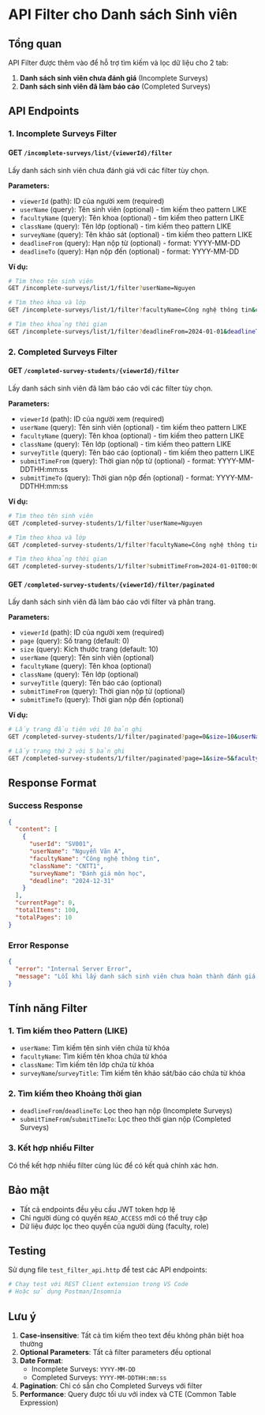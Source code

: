 # API Filter cho Danh sách Sinh viên

## Tổng quan

API Filter được thêm vào để hỗ trợ tìm kiếm và lọc dữ liệu cho 2 tab:
1. **Danh sách sinh viên chưa đánh giá** (Incomplete Surveys)
2. **Danh sách sinh viên đã làm báo cáo** (Completed Surveys)

## API Endpoints

### 1. Incomplete Surveys Filter

#### GET `/incomplete-surveys/list/{viewerId}/filter`

Lấy danh sách sinh viên chưa đánh giá với các filter tùy chọn.

**Parameters:**
- `viewerId` (path): ID của người xem (required)
- `userName` (query): Tên sinh viên (optional) - tìm kiếm theo pattern LIKE
- `facultyName` (query): Tên khoa (optional) - tìm kiếm theo pattern LIKE
- `className` (query): Tên lớp (optional) - tìm kiếm theo pattern LIKE
- `surveyName` (query): Tên khảo sát (optional) - tìm kiếm theo pattern LIKE
- `deadlineFrom` (query): Hạn nộp từ (optional) - format: YYYY-MM-DD
- `deadlineTo` (query): Hạn nộp đến (optional) - format: YYYY-MM-DD

**Ví dụ:**
```bash
# Tìm theo tên sinh viên
GET /incomplete-surveys/list/1/filter?userName=Nguyen

# Tìm theo khoa và lớp
GET /incomplete-surveys/list/1/filter?facultyName=Công nghệ thông tin&className=CNTT1

# Tìm theo khoảng thời gian
GET /incomplete-surveys/list/1/filter?deadlineFrom=2024-01-01&deadlineTo=2024-12-31
```

### 2. Completed Surveys Filter

#### GET `/completed-survey-students/{viewerId}/filter`

Lấy danh sách sinh viên đã làm báo cáo với các filter tùy chọn.

**Parameters:**
- `viewerId` (path): ID của người xem (required)
- `userName` (query): Tên sinh viên (optional) - tìm kiếm theo pattern LIKE
- `facultyName` (query): Tên khoa (optional) - tìm kiếm theo pattern LIKE
- `className` (query): Tên lớp (optional) - tìm kiếm theo pattern LIKE
- `surveyTitle` (query): Tên báo cáo (optional) - tìm kiếm theo pattern LIKE
- `submitTimeFrom` (query): Thời gian nộp từ (optional) - format: YYYY-MM-DDTHH:mm:ss
- `submitTimeTo` (query): Thời gian nộp đến (optional) - format: YYYY-MM-DDTHH:mm:ss

**Ví dụ:**
```bash
# Tìm theo tên sinh viên
GET /completed-survey-students/1/filter?userName=Nguyen

# Tìm theo khoa và lớp
GET /completed-survey-students/1/filter?facultyName=Công nghệ thông tin&className=CNTT1

# Tìm theo khoảng thời gian
GET /completed-survey-students/1/filter?submitTimeFrom=2024-01-01T00:00:00&submitTimeTo=2024-12-31T23:59:59
```

#### GET `/completed-survey-students/{viewerId}/filter/paginated`

Lấy danh sách sinh viên đã làm báo cáo với filter và phân trang.

**Parameters:**
- `viewerId` (path): ID của người xem (required)
- `page` (query): Số trang (default: 0)
- `size` (query): Kích thước trang (default: 10)
- `userName` (query): Tên sinh viên (optional)
- `facultyName` (query): Tên khoa (optional)
- `className` (query): Tên lớp (optional)
- `surveyTitle` (query): Tên báo cáo (optional)
- `submitTimeFrom` (query): Thời gian nộp từ (optional)
- `submitTimeTo` (query): Thời gian nộp đến (optional)

**Ví dụ:**
```bash
# Lấy trang đầu tiên với 10 bản ghi
GET /completed-survey-students/1/filter/paginated?page=0&size=10&userName=Nguyen

# Lấy trang thứ 2 với 5 bản ghi
GET /completed-survey-students/1/filter/paginated?page=1&size=5&facultyName=Công nghệ thông tin
```

## Response Format

### Success Response
```json
{
  "content": [
    {
      "userId": "SV001",
      "userName": "Nguyễn Văn A",
      "facultyName": "Công nghệ thông tin",
      "className": "CNTT1",
      "surveyName": "Đánh giá môn học",
      "deadline": "2024-12-31"
    }
  ],
  "currentPage": 0,
  "totalItems": 100,
  "totalPages": 10
}
```

### Error Response
```json
{
  "error": "Internal Server Error",
  "message": "Lỗi khi lấy danh sách sinh viên chưa hoàn thành đánh giá với filter"
}
```

## Tính năng Filter

### 1. Tìm kiếm theo Pattern (LIKE)
- `userName`: Tìm kiếm tên sinh viên chứa từ khóa
- `facultyName`: Tìm kiếm tên khoa chứa từ khóa
- `className`: Tìm kiếm tên lớp chứa từ khóa
- `surveyName`/`surveyTitle`: Tìm kiếm tên khảo sát/báo cáo chứa từ khóa

### 2. Tìm kiếm theo Khoảng thời gian
- `deadlineFrom`/`deadlineTo`: Lọc theo hạn nộp (Incomplete Surveys)
- `submitTimeFrom`/`submitTimeTo`: Lọc theo thời gian nộp (Completed Surveys)

### 3. Kết hợp nhiều Filter
Có thể kết hợp nhiều filter cùng lúc để có kết quả chính xác hơn.

## Bảo mật

- Tất cả endpoints đều yêu cầu JWT token hợp lệ
- Chỉ người dùng có quyền `READ_ACCESS` mới có thể truy cập
- Dữ liệu được lọc theo quyền của người dùng (faculty, role)

## Testing

Sử dụng file `test_filter_api.http` để test các API endpoints:

```bash
# Chạy test với REST Client extension trong VS Code
# Hoặc sử dụng Postman/Insomnia
```

## Lưu ý

1. **Case-insensitive**: Tất cả tìm kiếm theo text đều không phân biệt hoa thường
2. **Optional Parameters**: Tất cả filter parameters đều optional
3. **Date Format**: 
   - Incomplete Surveys: `YYYY-MM-DD`
   - Completed Surveys: `YYYY-MM-DDTHH:mm:ss`
4. **Pagination**: Chỉ có sẵn cho Completed Surveys với filter
5. **Performance**: Query được tối ưu với index và CTE (Common Table Expression) 